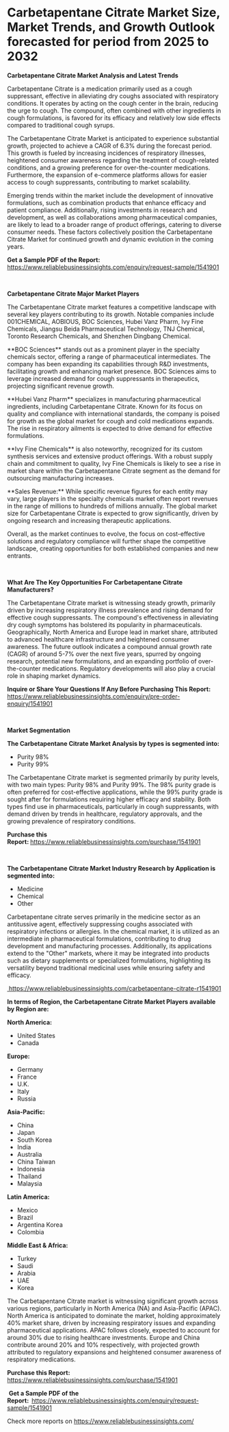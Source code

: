 <p><h1>Carbetapentane Citrate Market Size, Market Trends, and Growth Outlook forecasted for period from 2025 to 2032</h1></p><p><strong>Carbetapentane Citrate Market Analysis and Latest Trends</strong></p>
<p><p>Carbetapentane Citrate is a medication primarily used as a cough suppressant, effective in alleviating dry coughs associated with respiratory conditions. It operates by acting on the cough center in the brain, reducing the urge to cough. The compound, often combined with other ingredients in cough formulations, is favored for its efficacy and relatively low side effects compared to traditional cough syrups.</p><p>The Carbetapentane Citrate Market is anticipated to experience substantial growth, projected to achieve a CAGR of 6.3% during the forecast period. This growth is fueled by increasing incidences of respiratory illnesses, heightened consumer awareness regarding the treatment of cough-related conditions, and a growing preference for over-the-counter medications. Furthermore, the expansion of e-commerce platforms allows for easier access to cough suppressants, contributing to market scalability.</p><p>Emerging trends within the market include the development of innovative formulations, such as combination products that enhance efficacy and patient compliance. Additionally, rising investments in research and development, as well as collaborations among pharmaceutical companies, are likely to lead to a broader range of product offerings, catering to diverse consumer needs. These factors collectively position the Carbetapentane Citrate Market for continued growth and dynamic evolution in the coming years.</p></p>
<p><strong>Get a Sample PDF of the Report:&nbsp;</strong> <a href="https://www.reliablebusinessinsights.com/enquiry/request-sample/1541901?utm_campaign=112&utm_medium=2&utm_source=Github&utm_content=ia&utm_term=30012025&utm_id=carbetapentane-citrate">https://www.reliablebusinessinsights.com/enquiry/request-sample/1541901</a></p>
<p>&nbsp;</p>
<p><strong>Carbetapentane Citrate Major Market Players</strong></p>
<p><p>The Carbetapentane Citrate market features a competitive landscape with several key players contributing to its growth. Notable companies include 001CHEMICAL, AOBIOUS, BOC Sciences, Hubei Vanz Pharm, Ivy Fine Chemicals, Jiangsu Beida Pharmaceutical Technology, TNJ Chemical, Toronto Research Chemicals, and Shenzhen Dingbang Chemical.</p><p>**BOC Sciences** stands out as a prominent player in the specialty chemicals sector, offering a range of pharmaceutical intermediates. The company has been expanding its capabilities through R&D investments, facilitating growth and enhancing market presence. BOC Sciences aims to leverage increased demand for cough suppressants in therapeutics, projecting significant revenue growth.</p><p>**Hubei Vanz Pharm** specializes in manufacturing pharmaceutical ingredients, including Carbetapentane Citrate. Known for its focus on quality and compliance with international standards, the company is poised for growth as the global market for cough and cold medications expands. The rise in respiratory ailments is expected to drive demand for effective formulations.</p><p>**Ivy Fine Chemicals** is also noteworthy, recognized for its custom synthesis services and extensive product offerings. With a robust supply chain and commitment to quality, Ivy Fine Chemicals is likely to see a rise in market share within the Carbetapentane Citrate segment as the demand for outsourcing manufacturing increases.</p><p>**Sales Revenue:** While specific revenue figures for each entity may vary, large players in the specialty chemicals market often report revenues in the range of millions to hundreds of millions annually. The global market size for Carbetapentane Citrate is expected to grow significantly, driven by ongoing research and increasing therapeutic applications.</p><p>Overall, as the market continues to evolve, the focus on cost-effective solutions and regulatory compliance will further shape the competitive landscape, creating opportunities for both established companies and new entrants.</p></p>
<p>&nbsp;</p>
<p><strong>What Are The Key Opportunities For Carbetapentane Citrate Manufacturers?</strong></p>
<p><p>The Carbetapentane Citrate market is witnessing steady growth, primarily driven by increasing respiratory illness prevalence and rising demand for effective cough suppressants. The compound's effectiveness in alleviating dry cough symptoms has bolstered its popularity in pharmaceuticals. Geographically, North America and Europe lead in market share, attributed to advanced healthcare infrastructure and heightened consumer awareness. The future outlook indicates a compound annual growth rate (CAGR) of around 5-7% over the next five years, spurred by ongoing research, potential new formulations, and an expanding portfolio of over-the-counter medications. Regulatory developments will also play a crucial role in shaping market dynamics.</p></p>
<p><strong>Inquire or Share Your Questions If Any Before Purchasing This Report:</strong> <a href="https://www.reliablebusinessinsights.com/enquiry/pre-order-enquiry/1541901?utm_campaign=112&utm_medium=2&utm_source=Github&utm_content=ia&utm_term=30012025&utm_id=carbetapentane-citrate">https://www.reliablebusinessinsights.com/enquiry/pre-order-enquiry/1541901</a></p>
<p>&nbsp;</p>
<p><strong>Market Segmentation</strong></p>
<p><strong>The Carbetapentane Citrate Market Analysis by types is segmented into:</strong></p>
<p><ul><li>Purity 98%</li><li>Purity 99%</li></ul></p>
<p><p>The Carbetapentane Citrate market is segmented primarily by purity levels, with two main types: Purity 98% and Purity 99%. The 98% purity grade is often preferred for cost-effective applications, while the 99% purity grade is sought after for formulations requiring higher efficacy and stability. Both types find use in pharmaceuticals, particularly in cough suppressants, with demand driven by trends in healthcare, regulatory approvals, and the growing prevalence of respiratory conditions.</p></p>
<p><strong>Purchase this Report:&nbsp;</strong><a href="https://www.reliablebusinessinsights.com/purchase/1541901?utm_campaign=112&utm_medium=2&utm_source=Github&utm_content=ia&utm_term=30012025&utm_id=carbetapentane-citrate">https://www.reliablebusinessinsights.com/purchase/1541901</a></p>
<p>&nbsp;</p>
<p><strong>The Carbetapentane Citrate Market Industry Research by Application is segmented into:</strong></p>
<p><ul><li>Medicine</li><li>Chemical</li><li>Other</li></ul></p>
<p><p>Carbetapentane citrate serves primarily in the medicine sector as an antitussive agent, effectively suppressing coughs associated with respiratory infections or allergies. In the chemical market, it is utilized as an intermediate in pharmaceutical formulations, contributing to drug development and manufacturing processes. Additionally, its applications extend to the "Other" markets, where it may be integrated into products such as dietary supplements or specialized formulations, highlighting its versatility beyond traditional medicinal uses while ensuring safety and efficacy.</p></p>
<p><a href="https://www.reliablebusinessinsights.com/carbetapentane-citrate-r1541901?utm_campaign=112&utm_medium=2&utm_source=Github&utm_content=ia&utm_term=30012025&utm_id=carbetapentane-citrate">&nbsp;https://www.reliablebusinessinsights.com/carbetapentane-citrate-r1541901</a></p>
<p><strong>In terms of Region, the Carbetapentane Citrate Market Players available by Region are:</strong></p>
<p>
    <p> <strong> North America: </strong>
        <ul>
            <li>United States</li>
            <li>Canada</li>
        </ul>
        </p> 
    <p> <strong> Europe: </strong>
        <ul>
            <li>Germany</li>
            <li>France</li>
            <li>U.K.</li>
            <li>Italy</li>
            <li>Russia</li>
        </ul>
        </p> 
    <p> <strong> Asia-Pacific: </strong>
        <ul>
            <li>China</li>
            <li>Japan</li>
            <li>South Korea</li>
            <li>India</li>
            <li>Australia</li>
            <li>China Taiwan</li>
            <li>Indonesia</li>
            <li>Thailand</li>
            <li>Malaysia</li>
        </ul>
        </p> 
    <p> <strong> Latin America: </strong>
        <ul>
            <li>Mexico</li>
            <li>Brazil</li>
            <li>Argentina Korea</li>
            <li>Colombia</li>
        </ul>
        </p> 
    <p> <strong> Middle East & Africa: </strong>
        <ul>
            <li>Turkey</li>
            <li>Saudi</li>
            <li>Arabia</li>
            <li>UAE</li>
            <li>Korea</li>
        </ul>
    </p>
    </p>
<p><p>The Carbetapentane Citrate market is witnessing significant growth across various regions, particularly in North America (NA) and Asia-Pacific (APAC). North America is anticipated to dominate the market, holding approximately 40% market share, driven by increasing respiratory issues and expanding pharmaceutical applications. APAC follows closely, expected to account for around 30% due to rising healthcare investments. Europe and China contribute around 20% and 10% respectively, with projected growth attributed to regulatory expansions and heightened consumer awareness of respiratory medications.</p></p>
<p><strong>Purchase this Report: </strong><a href="https://www.reliablebusinessinsights.com/purchase/1541901?utm_campaign=112&utm_medium=2&utm_source=Github&utm_content=ia&utm_term=30012025&utm_id=carbetapentane-citrate">https://www.reliablebusinessinsights.com/purchase/1541901</a></p>
<p>&nbsp;<strong>Get a Sample PDF of the Report:&nbsp;&nbsp;</strong><a href="https://www.reliablebusinessinsights.com/enquiry/request-sample/1541901?utm_campaign=112&utm_medium=2&utm_source=Github&utm_content=ia&utm_term=30012025&utm_id=carbetapentane-citrate">https://www.reliablebusinessinsights.com/enquiry/request-sample/1541901</a></p>
<p><strong></strong></p>
<p>Check more reports on <a href="https://www.reliablebusinessinsights.com/?utm_campaign=112&utm_medium=2&utm_source=Github&utm_content=ia&utm_term=30012025&utm_id=carbetapentane-citrate">https://www.reliablebusinessinsights.com/</a></p>